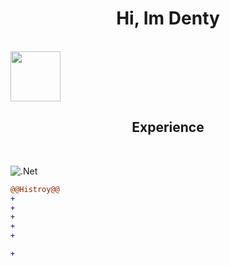 <h1 align="center">
Hi, Im Denty </h1>

<br>

<img align="center" src="https://cdn3.emoji.gg/emojis/8807-sao-alicesip.png" height="80" width="80">

<h2 align="center"> Experience</h2>

<br>

<p align="center">
  
  ![.Net](https://img.shields.io/badge/.NET-5C2D91?style=for-the-badge&logo=.net&logoColor=white)
</p>

```diff
@@Histroy@@
+
+
+
+
+

+
```
